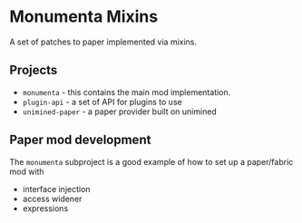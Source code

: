 # Monumenta Mixins

A set of patches to paper implemented via mixins.

## Projects

- `monumenta` - this contains the main mod implementation.
- `plugin-api` - a set of API for plugins to use
- `unimined-paper` - a paper provider built on unimined

## Paper mod development

The `monumenta` subproject is a good example of how to set up a paper/fabric mod with

- interface injection
- access widener
- expressions
